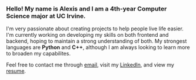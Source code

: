 ### Hello! My name is Alexis and I am a 4th-year Computer Science major at UC Irvine.

I'm very passionate about creating projects to help people live life easier. I'm currently working on developing my skills on both frontend and backend, hoping to maintain a strong understanding of both. My strongest languages are **Python** and **C++**, although I am always looking to learn more to broaden my capabilites.

Feel free to contact me through [email](ahchau8@gmail.com), visit my [LinkedIn](https://www.linkedin.com/in/alexis-chau-b4630b207/), and view my [resume](https://drive.google.com/file/d/1ea7BXCVwC9Wwr12vFSyE_KWZ8KcGWcWV/view?usp=sharing).

